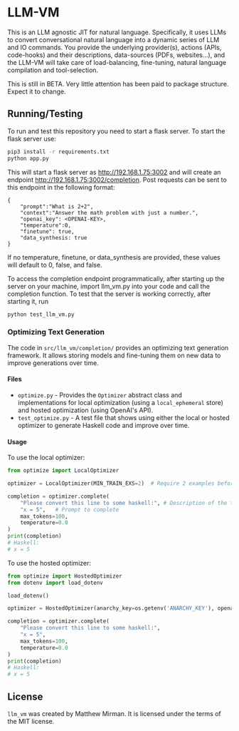 # LLM-VM

This is an LLM agnostic JIT for natural language. Specifically, it uses LLMs to convert conversational natural language into a dynamic series of LLM and IO commands. You provide the underlying provider(s), actions (APIs, code-hooks) and their descriptions, data-sources (PDFs, websites...), and the LLM-VM will take care of load-balancing, fine-tuning, natural language compilation and tool-selection.

This is still in BETA.  Very little attention has been paid to package structure.  Expect it to change.

## Running/Testing

To run and test this repository you need to start a flask server. To start the flask server use: 

```bash
pip3 install -r requirements.txt
python app.py
```

This will start a flask server as http://192.168.1.75:3002 and will create an endpoint http://192.168.1.75:3002/completion. Post requests can be sent to this endpoint in the following format:

```
{
    "prompt":"What is 2+2",
    "context":"Answer the math problem with just a number.",
    "openai_key": <OPENAI-KEY>,
    "temperature":0,
    "finetune": true,
    "data_synthesis: true
}
```
If no temperature, finetune, or data_synthesis are provided, these values will default to 0, false, and false. 

To access the completion endpoint programmatically, after starting up the server on your machine, import llm_vm.py into your code and call the completion function. To test that the server is working correctly, after starting it, run 
```
python test_llm_vm.py
```
### Optimizing Text Generation

The code in `src/llm_vm/completion/` provides an optimizing text generation framework. It allows storing models and fine-tuning them on new data to improve generations over time.

#### Files

- `optimize.py` - Provides the `Optimizer` abstract class and implementations for local optimization (using a `local_ephemeral` store) and hosted optimization (using OpenAI's API).
- `test_optimize.py` - A test file that shows using either the local or hosted optimizer to generate Haskell code and improve over time.

#### Usage

To use the local optimizer:

```python
from optimize import LocalOptimizer

optimizer = LocalOptimizer(MIN_TRAIN_EXS=2)  # Require 2 examples before fine-tuning a new model

completion = optimizer.complete(
    "Please convert this line to some haskell:", # Description of the task
    "x = 5",   # Prompt to complete
    max_tokens=100, 
    temperature=0.0
)
print(completion)
# Haskell:
# x = 5
```

To use the hosted optimizer:

```python
from optimize import HostedOptimizer
from dotenv import load_dotenv

load_dotenv()

optimizer = HostedOptimizer(anarchy_key=os.getenv('ANARCHY_KEY'), openai_key=os.getenv('OPENAI_KEY'), MIN_TRAIN_EXS=2)  

completion = optimizer.complete(
    "Please convert this line to some haskell:", 
    "x = 5",
    max_tokens=100, 
    temperature=0.0
)
print(completion)
# Haskell:  
# x = 5
```

## License

`llm_vm` was created by Matthew Mirman. It is licensed under the terms of the MIT license.
